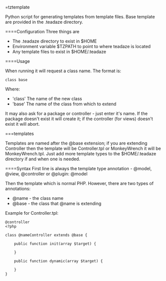 =tztemplate

Python script for generating templates from template files. Base template are provided in the .teadaze directory.

====Configuration
Three things are
* The .teadaze directory to exist in $HOME
* Environment variable $TZPATH to point to where teadaze is located
* Any template files to exist in $HOME/.teadaze

====Usage

When running it will request a class name. The format is:

`class base`

Where:
* 'class'	The name of the new class
* 'base'	The name of the class from which to extend

It may also ask for a package or controller - just enter it's name. If the package doesn't exist it will create it; if the controller (for views) doesn't exist it will abort.


===templates

Templates are named after the @base extension; if you are extending Controller then the template will be Controller.tpl or MonkeyWrench it will be MonkeyWrench.tpl. Just add more template types to the $HOME/.teadaze directory if and when one is needed.


====Syntax
First line is always the template type annotation - @model, @view, @controller or @plugin:
@model

Then the template which is normal PHP. However, there are two types of annotations:
* @name - the class name
* @base - the class that @name is extending

Example for Controller.tpl:

```
@controller
<?php

class @nameController extends @base {

	public function init(array $target) {
		
	}

	public function dynamic(array $target) {
		
	}
}
```